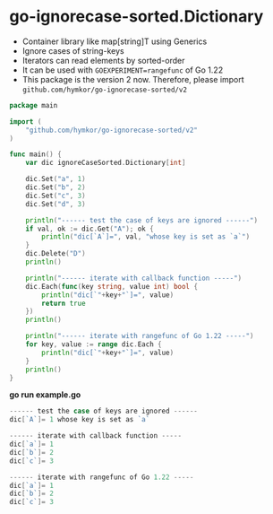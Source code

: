 go-ignorecase-sorted.Dictionary
===============================

- Container library like map[string]T using Generics
- Ignore cases of string-keys
- Iterators can read elements by sorted-order
- It can be used with `GOEXPERIMENT=rangefunc` of Go 1.22
- This package is the version 2 now. Therefore, please import `github.com/hymkor/go-ignorecase-sorted/v2`

```example.go
package main

import (
    "github.com/hymkor/go-ignorecase-sorted/v2"
)

func main() {
    var dic ignoreCaseSorted.Dictionary[int]

    dic.Set("a", 1)
    dic.Set("b", 2)
    dic.Set("c", 3)
    dic.Set("d", 3)

    println("------ test the case of keys are ignored ------")
    if val, ok := dic.Get("A"); ok {
        println("dic[`A`]=", val, "whose key is set as `a`")
    }
    dic.Delete("D")
    println()

    println("------ iterate with callback function -----")
    dic.Each(func(key string, value int) bool {
        println("dic[`"+key+"`]=", value)
        return true
    })
    println()

    println("------ iterate with rangefunc of Go 1.22 -----")
    for key, value := range dic.Each {
        println("dic[`"+key+"`]=", value)
    }
    println()
}
```

**go run example.go**

```go run example.go|
------ test the case of keys are ignored ------
dic[`A`]= 1 whose key is set as `a`

------ iterate with callback function -----
dic[`a`]= 1
dic[`b`]= 2
dic[`c`]= 3

------ iterate with rangefunc of Go 1.22 -----
dic[`a`]= 1
dic[`b`]= 2
dic[`c`]= 3

```
